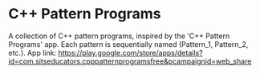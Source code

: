 # C++ Pattern Programs
A collection of C++ pattern programs, inspired by the 'C++ Pattern Programs' app. Each pattern is sequentially named (Pattern_1, Pattern_2, etc.).
App link: https://play.google.com/store/apps/details?id=com.sitseducators.cpppatternprogramsfree&pcampaignid=web_share
